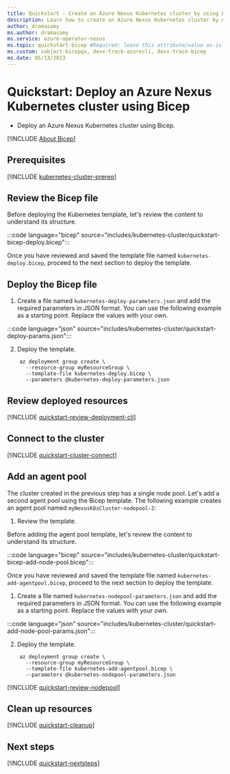 ```yaml
---
title: Quickstart - Create an Azure Nexus Kubernetes cluster by using Bicep
description: Learn how to create an Azure Nexus Kubernetes cluster by using Bicep.
author: dramasamy
ms.author: dramasamy
ms.service: azure-operator-nexus
ms.topic: quickstart-bicep #Required; leave this attribute/value as-is.
ms.custom: subject-bicepqs, devx-track-azurecli, devx-track-bicep
ms.date: 05/13/2023
---
```


# Quickstart: Deploy an Azure Nexus Kubernetes cluster using Bicep

* Deploy an Azure Nexus Kubernetes cluster using Bicep.

[!INCLUDE [About Bicep](../../includes/resource-manager-quickstart-bicep-introduction.md)]

## Prerequisites

[!INCLUDE [kubernetes-cluster-prereq](./includes/kubernetes-cluster/quickstart-prereq.md)]

## Review the Bicep file

Before deploying the Kubernetes template, let's review the content to understand its structure. 

:::code language="bicep" source="includes/kubernetes-cluster/quickstart-bicep-deploy.bicep":::

Once you have reviewed and saved the template file named ```kubernetes-deploy.bicep```, proceed to the next section to deploy the template.

## Deploy the Bicep file

1. Create a file named ```kubernetes-deploy-parameters.json``` and add the required parameters in JSON format. You can use the following example as a starting point. Replace the values with your own.

:::code language="json" source="includes/kubernetes-cluster/quickstart-deploy-params.json":::

2. Deploy the template.

```azurecli
    az deployment group create \
      --resource-group myResourceGroup \
      --template-file kubernetes-deploy.bicep \
      --parameters @kubernetes-deploy-parameters.json
```

## Review deployed resources

[!INCLUDE [quickstart-review-deployment-cli](./includes/kubernetes-cluster/quickstart-review-deployment-cli.md)]

## Connect to the cluster

[!INCLUDE [quickstart-cluster-connect](./includes/kubernetes-cluster/quickstart-cluster-connect.md)]

## Add an agent pool
The cluster created in the previous step has a single node pool. Let's add a second agent pool using the Bicep template. The following example creates an agent pool named ```myNexusK8sCluster-nodepool-2```:

1. Review the template.

Before adding the agent pool template, let's review the content to understand its structure. 

:::code language="bicep" source="includes/kubernetes-cluster/quickstart-bicep-add-node-pool.bicep":::

Once you have reviewed and saved the template file named ```kubernetes-add-agentpool.bicep```, proceed to the next section to deploy the template.

1. Create a file named ```kubernetes-nodepool-parameters.json``` and add the required parameters in JSON format. You can use the following example as a starting point. Replace the values with your own.

:::code language="json" source="includes/kubernetes-cluster/quickstart-add-node-pool-params.json":::

2. Deploy the template.

```azurecli
    az deployment group create \
      --resource-group myResourceGroup \
      --template-file kubernetes-add-agentpool.bicep \
      --parameters @kubernetes-nodepool-parameters.json
```

[!INCLUDE [quickstart-review-nodepool](./includes/kubernetes-cluster/quickstart-review-nodepool.md)]

## Clean up resources

[!INCLUDE [quickstart-cleanup](./includes/kubernetes-cluster/quickstart-cleanup.md)]

## Next steps

[!INCLUDE [quickstart-nextsteps](./includes/kubernetes-cluster/quickstart-nextsteps.md)]
